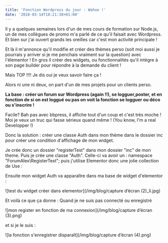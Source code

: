 ```yaml
---
title: 'Fonction Wordpress du jour : Wahoo !'
date: '2018-03-14T18:21:38+01:00'
---
```

Il y a quelques semaines lors d'un de mes cours de formation sur Node.js, un de mes collègues de promo m'a parlé de ce qu'il faisait avec Wordpress. Et bien sur j'ai ouvert grands les oreilles car c'est mon activité principale !

Et là il m'annonce qu'il modifie et créer des thèmes perso (soit moi aussi je pourrais y arriver si je me penchais vraiment sur la question) avec l'élementor ! En gros il créer des widgets, ou fonctionnalités qu'il intègre à son page builder pour répondre à la demande du client !

Mais TOP !!!! Je dis oui je veux savoir faire ça !

Alors ni une ni deux, on part d'un de mes projets pour un clients perso.

**La base : créer un forum sur Wordpress (again !!), se logguer,poster, et en fonction de si on est loggué ou pas on voit la fonction se logguer ou déco ou s'inscrire !**

Facile? Bah pas avec bbpress, il affiche tout d'un coup et c'est très moche ! Moi je veux un truc qui fasse sérieux quand même ! (You know, I'm a real Developper !)

Donc la solution : créer une classe Auth dans mon thème dans le dossier inc pour créer une condition d'affichage de mon widget.

Je crée donc un dossier "registerTest" dans mon dossier "inc" de mon theme. Puis je crée une classe "Auth". Celle-ci va avoir un : namespace "ForumAlex\RegisterTest"; puis j'utilise Elementor donc une jolie collection de Use :
<script src="https://gist.github.com/napka4/cda3b05d76877274c48b32651d41a397.js"></script>

Ensuite mon widget Auth va apparaître dans ma base de widget d'elementor :

![test du widget créer dans elementor](/img/blog/capture d’écran (2)_li.jpg)

Et voilà ce que ça donne : Quand je ne suis pas connecté ou enregistré 

![mon register en fonction de ma connexion](/img/blog/capture d’écran (3).png)

et si je le suis : 

![la fonction s'enregistrer disparaît](/img/blog/capture d’écran (4).png)
